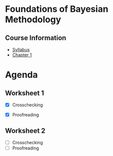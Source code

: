 # Foundations of Bayesian Methodology

## Course Information

* [Syllabus](Info/syllabus_STA421_FBM_FS22.pdf)
* [Chapter 1](Script/script_fbm2022_chapters_1-2.pdf)



# Agenda

## Worksheet 1

- [x] Crosschecking

- [x] Proofreading

## Worksheet 2

- [ ] Crosschecking
- [ ] Proofreading
